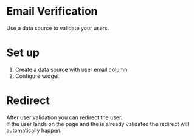 # Email Verification
Use a data source to validate your users.

# Set up

1. Create a data source with user email column
2. Configure widget

# Redirect

After user validation you can redirect the user.  
If the user lands on the page and the is already validated the redirect will automatically happen.